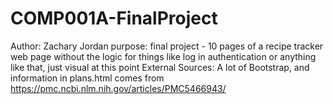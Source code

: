 # COMP001A-FinalProject
Author: Zachary Jordan
purpose: final project - 10 pages of a recipe tracker web page without the logic for things like log in authentication or anything like that, just visual at this point
External Sources: A lot of Bootstrap, and information in plans.html comes from https://pmc.ncbi.nlm.nih.gov/articles/PMC5466943/